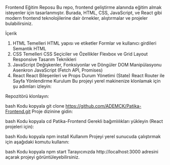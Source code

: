 Frontend Eğitim Reposu
Bu repo, frontend geliştirme alanında eğitim almak isteyenler için tasarlanmıştır. Burada, HTML, CSS, JavaScript, ve React gibi modern frontend teknolojilerine dair örnekler, alıştırmalar ve projeler bulabilirsiniz.

İçerik
1. HTML Temelleri
HTML yapısı ve etiketler
Formlar ve kullanıcı girdileri
Semantik HTML
2. CSS Temelleri
CSS Seçiciler ve Özellikler
Flexbox ve Grid Layout
Responsive Tasarım Teknikleri
3. JavaScript
Değişkenler, Fonksiyonlar ve Döngüler
DOM Manipülasyonu
Asenkron JavaScript (Fetch API, Promises)
4. React
React Bileşenleri ve Props
Durum Yönetimi (State)
React Router ile Sayfa Yönlendirme
Kurulum
Bu projeyi yerel makinenize klonlamak için şu adımları izleyin:

Repozitörü klonlayın:

bash
Kodu kopyala
git clone https://github.com/ADEMCK/Patika-Frontend.git
Proje dizinine gidin:

bash
Kodu kopyala
cd Patika-Frontend
Gerekli bağımlılıkları yükleyin (React projeleri için):

bash
Kodu kopyala
npm install
Kullanım
Projeyi yerel sunucuda çalıştırmak için aşağıdaki komutu kullanın:

bash
Kodu kopyala
npm start
Tarayıcınızda http://localhost:3000 adresini açarak projeyi görüntüleyebilirsiniz.
